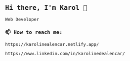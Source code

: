 <samp>

## Hi there, I'm Karol 👋

Web Developer 

### 📫 How to reach me: 

<p>https://karolinealencar.netlify.app/</p>
<p>https://www.linkedin.com/in/karolinedealencar/</p>
  
</samp>

